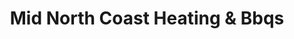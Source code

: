---
title: "Mid North Coast Heating & Bbqs"
url: /wauchope/mid-north-coast-heating-und-bbqs/
shop: Kamine & Öfen
---